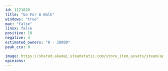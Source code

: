```yaml
---
id: 1121820
title: "Go For A Walk"
windows: "true"
mac: "false"
linux: false
positive: 18
negative: 4
estimated_owners: "0 - 20000"
peak_ccu: 0

image: https://shared.akamai.steamstatic.com/store_item_assets/steam/apps/1121820/header.jpg?t=1579983104
opinions:
---
```

